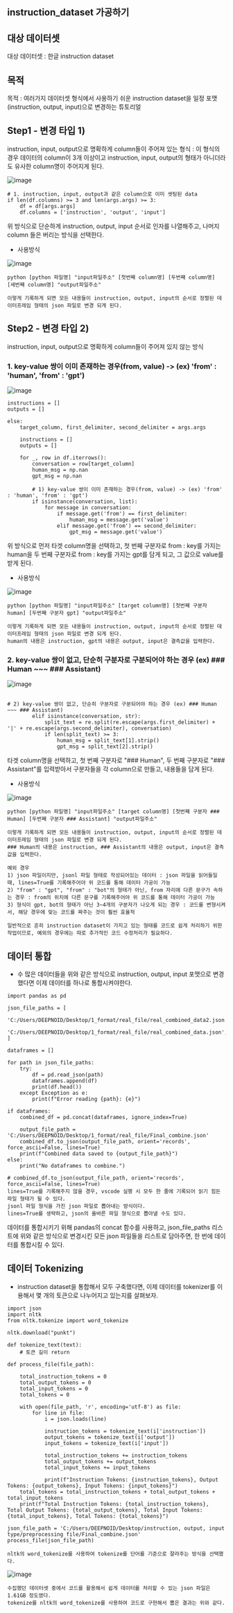 ## instruction_dataset 가공하기

## 대상 데이터셋
대상 데이터셋 : 한글 instruction dataset

## 목적
목적 : 여러가지 데이터셋 형식에서 사용하기 쉬운 instruction dataset을 일정 포맷(instruction, output, input)으로 변경하는 튜토리얼


## Step1 - 변경 타입 1)
instruction, input, output으로 명확하게 column들이 주어져 있는 형식 : 이 형식의 경우 데이터의 column이 3개 이상이고 instruction, input, output의 형태가 아니더라도 유사한 column명이 주어지게 된다.

![image](https://github.com/LEE-hyeon0771/instruction_dataset/assets/84756586/7ddc7c9d-151a-4f8e-8000-47f536965fe1)

```
# 1. instruction, input, output과 같은 column으로 이미 셋팅된 data
if len(df.columns) >= 3 and len(args.args) >= 3:
    df = df[args.args]
    df.columns = ['instruction', 'output', 'input']
```

위 방식으로 단순하게 instruction, output, input 순서로 인자를 나열해주고, 나머지 column 들은 버리는 방식을 선택한다.

- 사용방식

![image](https://github.com/LEE-hyeon0771/instruction_dataset/assets/84756586/b5df0100-c714-4a7a-8ce8-83cca27d63db)
```
python [python 파일명] "input파일주소" [첫번째 column명] [두번째 column명] [세번째 column명] "output파일주소" 

이렇게 기록하게 되면 모든 내용들이 instruction, output, input의 순서로 정렬된 데이터프레임 형태의 json 파일로 변경 되게 된다.
```


## Step2 - 변경 타입 2)
instruction, input, output으로 명확하게 column들이 주어져 있지 않는 방식


### 1. key-value 쌍이 이미 존재하는 경우(from, value) -> (ex) 'from' : 'human', 'from' : 'gpt')

![image](https://github.com/LEE-hyeon0771/instruction_dataset/assets/84756586/20f3f602-5866-493f-a090-5652ceb48a63)

```
instructions = []
outputs = []

else:
    target_column, first_delimiter, second_delimiter = args.args

    instructions = []
    outputs = []
    
    for _, row in df.iterrows():
        conversation = row[target_column]
        human_msg = np.nan
        gpt_msg = np.nan

        # 1) key-value 쌍이 이미 존재하는 경우(from, value) -> (ex) 'from' : 'human', 'from' : 'gpt')
        if isinstance(conversation, list):
            for message in conversation:
                if message.get('from') == first_delimiter:
                    human_msg = message.get('value')
                elif message.get('from') == second_delimiter:
                    gpt_msg = message.get('value')
```
위 방식으로 먼저 타겟 column명을 선택하고, 첫 번째 구분자로 from : key를 가지는 human을 두 번째 구분자로 from : key를 가지는 gpt를 담게 되고, 그 값으로 value를 받게 된다.

- 사용방식

![image](https://github.com/LEE-hyeon0771/instruction_dataset/assets/84756586/ad427e9a-8db1-4285-9cc5-b7c70be721bb)

```
python [python 파일명] "input파일주소" [target column명] [첫번째 구분자 human] [두번째 구분자 gpt] "output파일주소"

이렇게 기록하게 되면 모든 내용들이 instruction, output, input의 순서로 정렬된 데이터프레임 형태의 json 파일로 변경 되게 된다.
human의 내용은 instruction, gpt의 내용은 output, input은 결측값을 입력한다.
```


### 2. key-value 쌍이 없고, 단순히 구분자로 구분되어야 하는 경우 (ex) ### Human ~~~ ### Assistant)

![image](https://github.com/LEE-hyeon0771/instruction_dataset/assets/84756586/a0e43926-55dd-4f40-8cae-be2db032a19d)

```

# 2) key-value 쌍이 없고, 단순히 구분자로 구분되어야 하는 경우 (ex) ### Human ~~~ ### Assistant)
        elif isinstance(conversation, str):
            split_text = re.split(re.escape(args.first_delimiter) + '|' + re.escape(args.second_delimiter), conversation)
            if len(split_text) >= 3:
                human_msg = split_text[1].strip()
                gpt_msg = split_text[2].strip()
```
타겟 column명을 선택하고, 첫 번째 구분자로 "### Human", 두 번째 구분자로 "### Assistant"를 입력받아서 구분자들을 각 column으로 만들고, 내용들을 담게 된다.

- 사용방식

![image](https://github.com/LEE-hyeon0771/instruction_dataset/assets/84756586/9288a716-fd2a-4d82-89b4-c52cf999a0e6)

```
python [python 파일명] "input파일주소" [target column명] [첫번째 구분자 ### Human] [두번째 구분자 ### Assistant] "output파일주소"

이렇게 기록하게 되면 모든 내용들이 instruction, output, input의 순서로 정렬된 데이터프레임 형태의 json 파일로 변경 되게 된다.
### Human의 내용은 instruction, ### Assistant의 내용은 output, input은 결측값을 입력한다.
```

```
예외 경우
1) json 파일이지만, jsonl 파일 형태로 작성되어있는 데이터 : json 파일을 읽어들일 때, lines=True를 기록해주어야 위 코드를 통해 데이터 가공이 가능
2) "from" : "gpt", "from" : "bot"의 형태가 아닌, from 자리에 다른 문구가 속하는 경우 : from의 위치에 다른 문구를 기록해주어야 위 코드를 통해 데이터 가공이 가능
3) 형식이 gpt, bot의 형태가 아닌 3~4개의 구분자가 나오게 되는 경우 : 코드를 변형시켜서, 해당 경우에 맞는 코드를 짜주는 것이 훨씬 효율적

일반적으로 흔히 instruction dataset이 가지고 있는 형태를 코드로 쉽게 처리하기 위한 작업이므로, 예외의 경우에는 따로 추가적인 코드 수정처리가 필요하다.
```

## 데이터 통합

- 수 많은 데이터들을 위와 같은 방식으로 instruction, output, input 포맷으로 변경했다면 이제 데이터를 하나로 통합시켜야한다.

```
import pandas as pd

json_file_paths = [
    'C:/Users/DEEPNOID/Desktop/1_format/real_file/real_combined_data2.json',
    'C:/Users/DEEPNOID/Desktop/1_format/real_file/real_combined_data.json',
]

dataframes = []

for path in json_file_paths:
    try:
        df = pd.read_json(path)
        dataframes.append(df)
        print(df.head())
    except Exception as e:
        print(f"Error reading {path}: {e}")

if dataframes:
    combined_df = pd.concat(dataframes, ignore_index=True)

    output_file_path = 'C:/Users/DEEPNOID/Desktop/1_format/real_file/Final_combine.json'
    combined_df.to_json(output_file_path, orient='records', force_ascii=False, lines=True)
    print(f"Combined data saved to {output_file_path}")
else:
    print("No dataframes to combine.")

# combined_df.to_json(output_file_path, orient='records', force_ascii=False, lines=True)
lines=True를 기록해주지 않을 경우, vscode 실행 시 모두 한 줄에 기록되어 읽기 힘든 파일 형태가 될 수 있다.
jsonl 파일 형식을 가진 json 파일로 뽑아내는 방식이다.
lines=True를 생략하고, json의 올바른 파일 형식으로 뽑아낼 수도 있다.
```

데이터를 통합시키기 위해 pandas의 concat 함수를 사용하고, json_file_paths 리스트에 위와 같은 방식으로 변경시킨 모든 json 파일들을 리스트로 담아주면, 한 번에 데이터를 통합시킬 수 있다.


## 데이터 Tokenizing
- instruction dataset을 통합해서 모두 구축했다면, 이제 데이터를 tokenizer를 이용해서 몇 개의 토큰으로 나누어지고 있는지를 살펴보자.

```
import json
import nltk
from nltk.tokenize import word_tokenize

nltk.download("punkt")

def tokenize_text(text):
    # 토큰 길이 return

def process_file(file_path):
    
    total_instruction_tokens = 0
    total_output_tokens = 0
    total_input_tokens = 0
    total_tokens = 0

    with open(file_path, 'r', encoding='utf-8') as file:
        for line in file:
            i = json.loads(line)
        
            instruction_tokens = tokenize_text(i['instruction'])
            output_tokens = tokenize_text(i['output'])
            input_tokens = tokenize_text(i['input'])
            
            total_instruction_tokens += instruction_tokens
            total_output_tokens += output_tokens
            total_input_tokens += input_tokens
            
            print(f"Instruction Tokens: {instruction_tokens}, Output Tokens: {output_tokens}, Input Tokens: {input_tokens}")
    total_tokens = total_instruction_tokens + total_output_tokens + total_input_tokens
    print(f"Total Instruction Tokens: {total_instruction_tokens}, Total Output Tokens: {total_output_tokens}, Total Input Tokens: {total_input_tokens}, Total Tokens: {total_tokens}")

json_file_path = 'C:/Users/DEEPNOID/Desktop/instruction, output, input type/preprocessing file/Final_combine.json'
process_file(json_file_path)

nltk의 word_tokenize를 사용하여 tokenize를 단어를 기준으로 잘라주는 방식을 선택했다. 
```

![image](https://github.com/LEE-hyeon0771/instruction_dataset/assets/84756586/9a59bef3-e06e-46ea-b815-54c9f8d9f9f8)

```
수집했던 데이터셋 중에서 코드를 활용해서 쉽게 데이터를 처리할 수 있는 json 파일은 1.61GB 정도였다. 
tokenize를 nltk의 word_tokenize를 사용하여 코드로 구현해서 뽑은 결과는 위와 같다.
```




